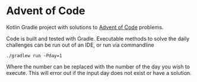# Advent of Code

Kotlin Gradle project with solutions to [Advent of Code](https://adventofcode.com/) problems.

Code is built and tested with Gradle. Executable methods to solve the daily challenges can be run out of an IDE, or run via commandline 

`./gradlew run -Pday=1` 

Where the number can be replaced with the number of the day you wish to execute. This will error out if the input day does not exist or have a solution. 